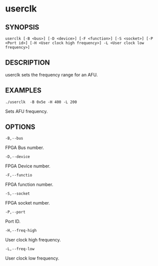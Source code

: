 # userclk #

## SYNOPSIS  ##

`userclk [-B <bus>] [-D <device>] [-F <function>] [-S <socket>] [-P <Port id>] [-H <User clock high frequency>] -L <User clock low frequency>]`


## DESCRIPTION ##

userclk sets the frequency range for an AFU. 

## EXAMPLES  ##

`./userclk  -B 0x5e -H 400 -L 200`

 Sets AFU frequency.

## OPTIONS ##

`-B,--bus` 

FPGA Bus number.

`-D,--device` 

FPGA Device number.

`-F,--functio` 

FPGA function number.

`-S,--socket` 

FPGA socket number.

`-P,--port` 

Port ID.

`-H,--freq-high ` 

User clock high frequency. 

`-L,--freq-low ` 

User clock low frequency. 



